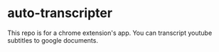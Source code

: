 # auto-transcripter
This repo is for a chrome extension's app.
You can transcript youtube subtitles to google documents.
